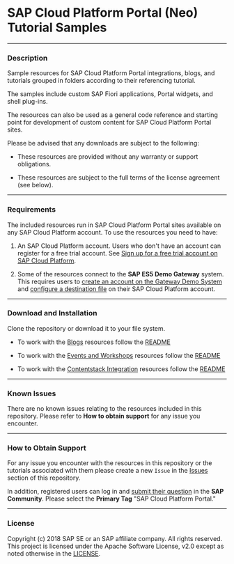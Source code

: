 # SAP Cloud Platform Portal (Neo) Tutorial Samples

***
### Description
Sample resources for SAP Cloud Platform Portal integrations, blogs, and tutorials grouped in folders according to their referencing tutorial.

The samples include custom SAP Fiori applications, Portal widgets, and shell plug-ins.

The resources can also be used as a general code reference and starting point for development of custom content for SAP Cloud Platform Portal sites.

Please be advised that any downloads are subject to the following:

* These resources are provided without any warranty or support obligations.

* These resources are subject to the full terms of the license agreement (see below).


***
### Requirements
The included resources run in SAP Cloud Platform Portal sites available on any SAP Cloud Platform account.
To use the resources you need to have:
1. An SAP Cloud Platform account. Users who don't have an account can register for a free trial account.
	See [Sign up for a free trial account on SAP Cloud Platform](https://www.sap.com/developer/tutorials/hcp-create-trial-account.html).

2. Some of the resources connect to the **SAP ES5 Demo Gateway** system. This requires users to [create an account on the Gateway Demo System ](https://www.sap.com/developer/tutorials/gateway-demo-signup.html) and [configure a destination file](https://www.sap.com/developer/tutorials/teched-2016-3.html) on their SAP Cloud Platform account.


***
### Download and Installation

Clone the repository or download it to your file system.
- To work with the [Blogs](Blogs) resources follow the [README](Blogs/README.md)

- To work with the [Events and Workshops](Events%20and%20Workshops) resources follow the [README](Events%20and%20Workshops/README.md)

- To work with the [Contentstack Integration](Portal%20Integrations/Contentstack%20Integration) resources follow the [README](Portal%20Integrations/Contentstack%20Integration/README.md)

***
### Known Issues
There are no known issues relating to the resources included in this repository. Please refer to **How to obtain support** for any issue you encounter.

***
### How to Obtain Support
For any issue you encounter with the resources in this repository or the tutorials associated with them please create a new `Issue` in the [Issues](https://github.com/SAP/cloud-portal-tutorial-samples/issues) section of this repository.

In addition, registered users can log in and [submit their question](https://answers.sap.com/questions/ask.html) in the **SAP Community**. Please select the **Primary Tag** "SAP Cloud Platform Portal."

***
### License
Copyright (c) 2018 SAP SE or an SAP affiliate company. All rights reserved. This project is licensed under the Apache Software License, v2.0 except as noted otherwise in the [LICENSE](LICENSE "License file").
